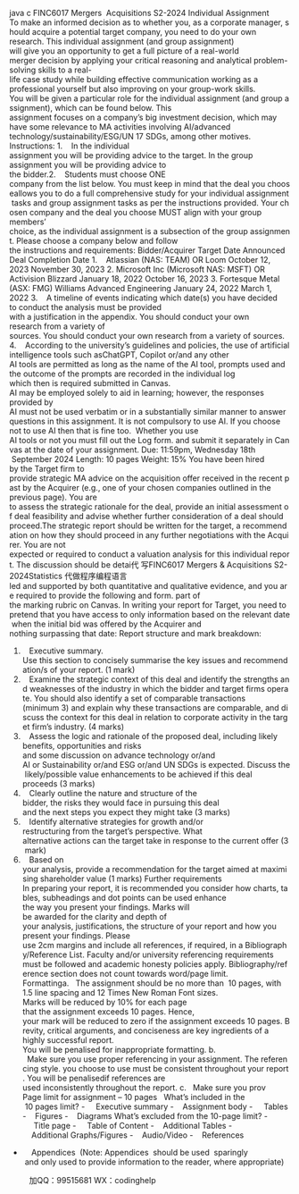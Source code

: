 java c
FINC6017 Mergers  Acquisitions S2-2024 
Individual Assignment 
To make an informed decision as to whether you, as a corporate manager, should acquire a potential target company, you need to do your own research. This individual assignment (and group assignment) will give you an opportunity to get a full picture of a real-world merger decision by applying your critical reasoning and analytical problem-solving skills to a real-life case study while building effective communication working as a professional yourself but also improving on your group-work skills. You will be given a particular role for the individual assignment (and group assignment), which can be found below. This assignment focuses on a company’s big investment decision, which may have some relevance to MA activities involving AI/advanced technology/sustainability/ESG/UN 17 SDGs, among other motives.
Instructions: 1.    In the individual assignment you will be providing advice to the target. In the group assignment you will
be providing advice to the bidder.2.    Students must choose ONE company from the list below. You must keep in mind that the deal you chooseallows you to do a full comprehensive study for your individual assignment tasks and group assignment tasks as per the instructions provided. Your chosen company and the deal you choose MUST align with your group members’ choice, as the individual assignment is a subsection of the group assignment. Please choose a company below and follow the instructions and requirements:
Bidder/Acquirer 
Target 
Date Announced 
Deal Completion Date 1.    Atlassian (NAS: TEAM) OR Loom October 12, 2023 November 30, 2023 2. Microsoft Inc (Microsoft NAS: MSFT) OR Activision Blizzard January 18, 2022 October 16, 2023 3. Fortesque Metal (ASX: FMG) Williams Advanced Engineering January 24, 2022 March 1, 2022 
3.    A timeline of events indicating which date(s) you have decided to conduct the analysis must be provided
with a justification in the appendix. You should conduct your own research from a variety of sources. You should conduct your own research from a variety of sources.
4.    According to the university’s guidelines and policies, the use of artificial intelligence tools such asChatGPT, Copilot or/and any other AI tools are permitted as long as the name of the AI tool, prompts used and the outcome of the prompts are recorded in the individual log which then is required submitted in Canvas. AI may be employed solely to aid in learning; however, the responses provided by AI must not be used verbatim or in a substantially similar manner to answer questions in this assignment. It is not compulsory to use AI. If you choose not to use AI then that is fine too.  Whether you use AI tools or not you must fill out the Log form. and submit it separately in Canvas at the date of your assignment.
Due: 11:59pm, Wednesday 18th  September 2024
Length: 10 pages
Weight: 15%
You have been hired by the Target firm to provide strategic MA advice on the acquisition offer received in the recent past by the Acquirer (e.g., one of your chosen companies outlined in the previous page). You are to assess the strategic rationale for the deal, provide an initial assessment of deal feasibility and advise whether further consideration of a deal should proceed.The strategic report should be written for the target, a recommendation on how they should proceed in any further negotiations with the Acquirer. You are not expected or required to conduct a valuation analysis for this individual report. The discussion should be detai代 写FINC6017 Mergers & Acquisitions S2-2024Statistics
代做程序编程语言led and supported by both quantitative and qualitative evidence, and you are required to provide the following and form. part of the marking rubric on Canvas. In writing your report for Target, you need to pretend that you have access to only information based on the relevant date when the initial bid was offered by the Acquirer and nothing surpassing that date:
Report structure and mark breakdown: 
1.    Executive summary. Use this section to concisely summarise the key issues and recommendation/s of
your report. (1 mark)
2.    Examine the strategic context of this deal and identify the strengths and weaknesses of the industry in which the bidder and target firms operate. You should also identify a set of comparable transactions (minimum 3) and explain why these transactions are comparable, and discuss the context for this deal in relation to corporate activity in the target firm’s industry. (4 marks)
3.    Assess the logic and rationale of the proposed deal, including likely benefits, opportunities and risks and some discussion on advance technology or/and AI or Sustainability or/and ESG or/and UN SDGs is expected. Discuss the likely/possible value enhancements to be achieved if this deal proceeds (3 marks)
4.    Clearly outline the nature and structure of the bidder, the risks they would face in pursuing this deal
and the next steps you expect they might take (3 marks)
5.    Identify alternative strategies for growth and/or restructuring from the target’s perspective. What
alternative actions can the target take in response to the current offer (3 mark)
6.    Based on your analysis, provide a recommendation for the target aimed at maximising shareholder value (1 marks)
Further requirements 
In preparing your report, it is recommended you consider how charts, tables, subheadings and dot points can be used enhance the way you present your findings. Marks will be awarded for the clarity and depth of your analysis, justifications, the structure of your report and how you present your findings. Please use 2cm margins and include all references, if required, in a Bibliography/Reference List. Faculty and/or university referencing requirements must be followed and academic honesty policies apply. Bibliography/reference section does not count towards word/page limit.
Formattinga.   The assignment should be no more than  10 pages, with 1.5 line spacing and 12 Times New Roman Font
sizes. Marks will be reduced by 10% for each page that the assignment exceeds 10 pages. Hence, your mark will be reduced to zero if the assignment exceeds 10 pages. Brevity, critical arguments, and conciseness are key ingredients of a highly successful report. You will be penalised for inappropriate formatting. 
b.   Make sure you use proper referencing in your assignment. The referencing style. you choose to use must be consistent throughout your report. You will be penalisedif references are used inconsistently throughout the report.
c.   Make sure you prov
Page limit for assignment – 10 pages   What’s included in the  10 pages limit?
-     Executive summary
-    Assignment body
-     Tables
-    Figures
-    Diagrams
What’s excluded from the 10-page limit?
-     Title page
-     Table of Content
-    Additional Tables
-    Additional Graphs/Figures
-    Audio/Video
-    References
-     Appendices  (Note: Appendices  should be used  sparingly  and only used to provide information to the reader, where appropriate)









         
加QQ：99515681  WX：codinghelp
